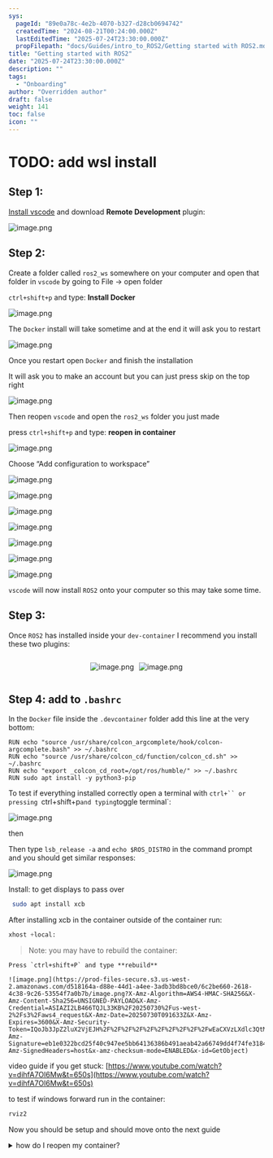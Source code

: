 ```yaml
---
sys:
  pageId: "89e0a78c-4e2b-4070-b327-d28cb0694742"
  createdTime: "2024-08-21T00:24:00.000Z"
  lastEditedTime: "2025-07-24T23:30:00.000Z"
  propFilepath: "docs/Guides/intro_to_ROS2/Getting started with ROS2.md"
title: "Getting started with ROS2"
date: "2025-07-24T23:30:00.000Z"
description: ""
tags:
  - "Onboarding"
author: "Overridden author"
draft: false
weight: 141
toc: false
icon: ""
---
```


# TODO: add wsl install

## Step 1:

[Install vscode](https://code.visualstudio.com/download) and download **Remote Development** plugin:

![image.png](https://prod-files-secure.s3.us-west-2.amazonaws.com/d518164a-d88e-44d1-a4ee-3adb3bd8bce0/efb52993-1881-4a40-b95e-6f020334f022/image.png?X-Amz-Algorithm=AWS4-HMAC-SHA256&X-Amz-Content-Sha256=UNSIGNED-PAYLOAD&X-Amz-Credential=ASIAZI2LB466XBUJJ7HZ%2F20250730%2Fus-west-2%2Fs3%2Faws4_request&X-Amz-Date=20250730T091628Z&X-Amz-Expires=3600&X-Amz-Security-Token=IQoJb3JpZ2luX2VjEJH%2F%2F%2F%2F%2F%2F%2F%2F%2F%2FwEaCXVzLXdlc3QtMiJHMEUCIE8sB79o2FipmDbAUVcK%2F7u7gWpyOb4juIpubvCktLD0AiEA8AISlIEA5xdYC3yX3GoilkXsclx1KaU7HvaSmwaf92gqiAQIuv%2F%2F%2F%2F%2F%2F%2F%2F%2F%2FARAAGgw2Mzc0MjMxODM4MDUiDP0MVYJVB3UccluFsCrcA004BtoUZKdhOgWfcKER0PcASs7FtWHRG0MGkJEbBeWuZzRaGxWj8eL93l3ykDL8fyB%2BOguOjxSaCiCiz17Fwbbym3HtCvmSU8W%2FqHst4yZHKgsy31s%2FOmbYMLclhTZ05vVH47UVSTwicKAo%2BsvZhIAlENifCCAOPqItXCSFYjDSc5dHHokPG7943Db8dVncSr2RIBGSWV4EcucTPixP0GprmWNKUPwPaaUAbGdFQ1%2F16QYZziMayMHavJ7TXhsLjmAMrqHE%2B%2FgwU%2Bowdx1ACP3cN0Bl5TNEZkqpR%2BIXexF%2Bo%2Bnjm4q1ZiFcwVAjFosZPzjOxWETvz1dg4E%2BSSGCPIf%2BrO%2BtX1djOcfJ48%2FWKbt61T%2BuCoKw%2B7LfvCIOQEMObJV4gOJEjoJe983lb3gm75YYfAB2PzekDGwd3h1nVaKxKX0rVWq6eNX%2FDmMnRissuO%2FSYwwy9k%2FEwDNfXdOzQxXFbnkPElVkI%2FdqFWsNopDZOUEMYdEK73hXIOAgwp%2F6SFN1UFYJvctefaT9JpPO0tmiOfboszLF72j%2Fra%2FvVtTLx415FEiGlUHim%2F2ifvVQF7Lr6aA0z23EUsIEjmg1tqxBtyxv0Fl3HCBgj3vtvH3DZMb%2Fb%2FXHDnJxPWaTMJrAp8QGOqUBW2ZeIFaVD%2BL6htkGd%2BV3X8Xe0j90KU2WkTkMCR3gOjN7Zem%2BLmpMPNNejCg8P%2BbSCU7FJ%2F5bQA9jMZOVRyoDlmPukIL4JesFX2cO%2F7zOB8cq3pcoNaK1Hxrz1C2z93qOYo0yJyp4j90Y5t%2B0iTiUnH4Zb3yAADGoGUWKr8BbkmWsTT0xg3XERg04QQgm4E%2FJ379Y5o4xJaU%2Fj2IuMU4gAl9w7QBE&X-Amz-Signature=bd07f686cffdf7121e472ec6fd95bdf5e96a886e7f999065debdcd9f5ddaf437&X-Amz-SignedHeaders=host&x-amz-checksum-mode=ENABLED&x-id=GetObject)

## Step 2:

Create a folder called `ros2_ws` somewhere on your computer and open that folder in `vscode` by going to File → open folder 

`ctrl+shift+p` and type: **Install Docker**

![image.png](https://prod-files-secure.s3.us-west-2.amazonaws.com/d518164a-d88e-44d1-a4ee-3adb3bd8bce0/2269dc0e-1cd5-47ff-bceb-c04ad9b2eab0/image.png?X-Amz-Algorithm=AWS4-HMAC-SHA256&X-Amz-Content-Sha256=UNSIGNED-PAYLOAD&X-Amz-Credential=ASIAZI2LB466XBUJJ7HZ%2F20250730%2Fus-west-2%2Fs3%2Faws4_request&X-Amz-Date=20250730T091628Z&X-Amz-Expires=3600&X-Amz-Security-Token=IQoJb3JpZ2luX2VjEJH%2F%2F%2F%2F%2F%2F%2F%2F%2F%2FwEaCXVzLXdlc3QtMiJHMEUCIE8sB79o2FipmDbAUVcK%2F7u7gWpyOb4juIpubvCktLD0AiEA8AISlIEA5xdYC3yX3GoilkXsclx1KaU7HvaSmwaf92gqiAQIuv%2F%2F%2F%2F%2F%2F%2F%2F%2F%2FARAAGgw2Mzc0MjMxODM4MDUiDP0MVYJVB3UccluFsCrcA004BtoUZKdhOgWfcKER0PcASs7FtWHRG0MGkJEbBeWuZzRaGxWj8eL93l3ykDL8fyB%2BOguOjxSaCiCiz17Fwbbym3HtCvmSU8W%2FqHst4yZHKgsy31s%2FOmbYMLclhTZ05vVH47UVSTwicKAo%2BsvZhIAlENifCCAOPqItXCSFYjDSc5dHHokPG7943Db8dVncSr2RIBGSWV4EcucTPixP0GprmWNKUPwPaaUAbGdFQ1%2F16QYZziMayMHavJ7TXhsLjmAMrqHE%2B%2FgwU%2Bowdx1ACP3cN0Bl5TNEZkqpR%2BIXexF%2Bo%2Bnjm4q1ZiFcwVAjFosZPzjOxWETvz1dg4E%2BSSGCPIf%2BrO%2BtX1djOcfJ48%2FWKbt61T%2BuCoKw%2B7LfvCIOQEMObJV4gOJEjoJe983lb3gm75YYfAB2PzekDGwd3h1nVaKxKX0rVWq6eNX%2FDmMnRissuO%2FSYwwy9k%2FEwDNfXdOzQxXFbnkPElVkI%2FdqFWsNopDZOUEMYdEK73hXIOAgwp%2F6SFN1UFYJvctefaT9JpPO0tmiOfboszLF72j%2Fra%2FvVtTLx415FEiGlUHim%2F2ifvVQF7Lr6aA0z23EUsIEjmg1tqxBtyxv0Fl3HCBgj3vtvH3DZMb%2Fb%2FXHDnJxPWaTMJrAp8QGOqUBW2ZeIFaVD%2BL6htkGd%2BV3X8Xe0j90KU2WkTkMCR3gOjN7Zem%2BLmpMPNNejCg8P%2BbSCU7FJ%2F5bQA9jMZOVRyoDlmPukIL4JesFX2cO%2F7zOB8cq3pcoNaK1Hxrz1C2z93qOYo0yJyp4j90Y5t%2B0iTiUnH4Zb3yAADGoGUWKr8BbkmWsTT0xg3XERg04QQgm4E%2FJ379Y5o4xJaU%2Fj2IuMU4gAl9w7QBE&X-Amz-Signature=082931e765a3be130d8e394241808e96c7ea3e2c4cbbc055524527d58b89fb01&X-Amz-SignedHeaders=host&x-amz-checksum-mode=ENABLED&x-id=GetObject)

The `Docker` install will take sometime and at the end it will ask you to restart

![image.png](https://prod-files-secure.s3.us-west-2.amazonaws.com/d518164a-d88e-44d1-a4ee-3adb3bd8bce0/ed233f78-be33-4b1f-b89c-9c346c0e961e/image.png?X-Amz-Algorithm=AWS4-HMAC-SHA256&X-Amz-Content-Sha256=UNSIGNED-PAYLOAD&X-Amz-Credential=ASIAZI2LB466XBUJJ7HZ%2F20250730%2Fus-west-2%2Fs3%2Faws4_request&X-Amz-Date=20250730T091628Z&X-Amz-Expires=3600&X-Amz-Security-Token=IQoJb3JpZ2luX2VjEJH%2F%2F%2F%2F%2F%2F%2F%2F%2F%2FwEaCXVzLXdlc3QtMiJHMEUCIE8sB79o2FipmDbAUVcK%2F7u7gWpyOb4juIpubvCktLD0AiEA8AISlIEA5xdYC3yX3GoilkXsclx1KaU7HvaSmwaf92gqiAQIuv%2F%2F%2F%2F%2F%2F%2F%2F%2F%2FARAAGgw2Mzc0MjMxODM4MDUiDP0MVYJVB3UccluFsCrcA004BtoUZKdhOgWfcKER0PcASs7FtWHRG0MGkJEbBeWuZzRaGxWj8eL93l3ykDL8fyB%2BOguOjxSaCiCiz17Fwbbym3HtCvmSU8W%2FqHst4yZHKgsy31s%2FOmbYMLclhTZ05vVH47UVSTwicKAo%2BsvZhIAlENifCCAOPqItXCSFYjDSc5dHHokPG7943Db8dVncSr2RIBGSWV4EcucTPixP0GprmWNKUPwPaaUAbGdFQ1%2F16QYZziMayMHavJ7TXhsLjmAMrqHE%2B%2FgwU%2Bowdx1ACP3cN0Bl5TNEZkqpR%2BIXexF%2Bo%2Bnjm4q1ZiFcwVAjFosZPzjOxWETvz1dg4E%2BSSGCPIf%2BrO%2BtX1djOcfJ48%2FWKbt61T%2BuCoKw%2B7LfvCIOQEMObJV4gOJEjoJe983lb3gm75YYfAB2PzekDGwd3h1nVaKxKX0rVWq6eNX%2FDmMnRissuO%2FSYwwy9k%2FEwDNfXdOzQxXFbnkPElVkI%2FdqFWsNopDZOUEMYdEK73hXIOAgwp%2F6SFN1UFYJvctefaT9JpPO0tmiOfboszLF72j%2Fra%2FvVtTLx415FEiGlUHim%2F2ifvVQF7Lr6aA0z23EUsIEjmg1tqxBtyxv0Fl3HCBgj3vtvH3DZMb%2Fb%2FXHDnJxPWaTMJrAp8QGOqUBW2ZeIFaVD%2BL6htkGd%2BV3X8Xe0j90KU2WkTkMCR3gOjN7Zem%2BLmpMPNNejCg8P%2BbSCU7FJ%2F5bQA9jMZOVRyoDlmPukIL4JesFX2cO%2F7zOB8cq3pcoNaK1Hxrz1C2z93qOYo0yJyp4j90Y5t%2B0iTiUnH4Zb3yAADGoGUWKr8BbkmWsTT0xg3XERg04QQgm4E%2FJ379Y5o4xJaU%2Fj2IuMU4gAl9w7QBE&X-Amz-Signature=9aef5abb07cd48ebb416425b99a70c29b4bdf20b16115f1087dbcc01e2fe753c&X-Amz-SignedHeaders=host&x-amz-checksum-mode=ENABLED&x-id=GetObject)

Once you restart open `Docker` and finish the installation

It will ask you to make an account but you can just press skip on the top right

![image.png](https://prod-files-secure.s3.us-west-2.amazonaws.com/d518164a-d88e-44d1-a4ee-3adb3bd8bce0/21010ad9-1659-4fd9-9f59-9932a09b2a3d/image.png?X-Amz-Algorithm=AWS4-HMAC-SHA256&X-Amz-Content-Sha256=UNSIGNED-PAYLOAD&X-Amz-Credential=ASIAZI2LB466XBUJJ7HZ%2F20250730%2Fus-west-2%2Fs3%2Faws4_request&X-Amz-Date=20250730T091628Z&X-Amz-Expires=3600&X-Amz-Security-Token=IQoJb3JpZ2luX2VjEJH%2F%2F%2F%2F%2F%2F%2F%2F%2F%2FwEaCXVzLXdlc3QtMiJHMEUCIE8sB79o2FipmDbAUVcK%2F7u7gWpyOb4juIpubvCktLD0AiEA8AISlIEA5xdYC3yX3GoilkXsclx1KaU7HvaSmwaf92gqiAQIuv%2F%2F%2F%2F%2F%2F%2F%2F%2F%2FARAAGgw2Mzc0MjMxODM4MDUiDP0MVYJVB3UccluFsCrcA004BtoUZKdhOgWfcKER0PcASs7FtWHRG0MGkJEbBeWuZzRaGxWj8eL93l3ykDL8fyB%2BOguOjxSaCiCiz17Fwbbym3HtCvmSU8W%2FqHst4yZHKgsy31s%2FOmbYMLclhTZ05vVH47UVSTwicKAo%2BsvZhIAlENifCCAOPqItXCSFYjDSc5dHHokPG7943Db8dVncSr2RIBGSWV4EcucTPixP0GprmWNKUPwPaaUAbGdFQ1%2F16QYZziMayMHavJ7TXhsLjmAMrqHE%2B%2FgwU%2Bowdx1ACP3cN0Bl5TNEZkqpR%2BIXexF%2Bo%2Bnjm4q1ZiFcwVAjFosZPzjOxWETvz1dg4E%2BSSGCPIf%2BrO%2BtX1djOcfJ48%2FWKbt61T%2BuCoKw%2B7LfvCIOQEMObJV4gOJEjoJe983lb3gm75YYfAB2PzekDGwd3h1nVaKxKX0rVWq6eNX%2FDmMnRissuO%2FSYwwy9k%2FEwDNfXdOzQxXFbnkPElVkI%2FdqFWsNopDZOUEMYdEK73hXIOAgwp%2F6SFN1UFYJvctefaT9JpPO0tmiOfboszLF72j%2Fra%2FvVtTLx415FEiGlUHim%2F2ifvVQF7Lr6aA0z23EUsIEjmg1tqxBtyxv0Fl3HCBgj3vtvH3DZMb%2Fb%2FXHDnJxPWaTMJrAp8QGOqUBW2ZeIFaVD%2BL6htkGd%2BV3X8Xe0j90KU2WkTkMCR3gOjN7Zem%2BLmpMPNNejCg8P%2BbSCU7FJ%2F5bQA9jMZOVRyoDlmPukIL4JesFX2cO%2F7zOB8cq3pcoNaK1Hxrz1C2z93qOYo0yJyp4j90Y5t%2B0iTiUnH4Zb3yAADGoGUWKr8BbkmWsTT0xg3XERg04QQgm4E%2FJ379Y5o4xJaU%2Fj2IuMU4gAl9w7QBE&X-Amz-Signature=a829f80d182ecf9e4d6a5ad2730d47f83b48d074d059f01f3c259b33226a6e25&X-Amz-SignedHeaders=host&x-amz-checksum-mode=ENABLED&x-id=GetObject)

Then reopen `vscode` and open the `ros2_ws` folder you just made

press `ctrl+shift+p` and type: **reopen in container**

![image.png](https://prod-files-secure.s3.us-west-2.amazonaws.com/d518164a-d88e-44d1-a4ee-3adb3bd8bce0/4e93b8c2-41ad-488c-8095-c74205196118/image.png?X-Amz-Algorithm=AWS4-HMAC-SHA256&X-Amz-Content-Sha256=UNSIGNED-PAYLOAD&X-Amz-Credential=ASIAZI2LB466XBUJJ7HZ%2F20250730%2Fus-west-2%2Fs3%2Faws4_request&X-Amz-Date=20250730T091628Z&X-Amz-Expires=3600&X-Amz-Security-Token=IQoJb3JpZ2luX2VjEJH%2F%2F%2F%2F%2F%2F%2F%2F%2F%2FwEaCXVzLXdlc3QtMiJHMEUCIE8sB79o2FipmDbAUVcK%2F7u7gWpyOb4juIpubvCktLD0AiEA8AISlIEA5xdYC3yX3GoilkXsclx1KaU7HvaSmwaf92gqiAQIuv%2F%2F%2F%2F%2F%2F%2F%2F%2F%2FARAAGgw2Mzc0MjMxODM4MDUiDP0MVYJVB3UccluFsCrcA004BtoUZKdhOgWfcKER0PcASs7FtWHRG0MGkJEbBeWuZzRaGxWj8eL93l3ykDL8fyB%2BOguOjxSaCiCiz17Fwbbym3HtCvmSU8W%2FqHst4yZHKgsy31s%2FOmbYMLclhTZ05vVH47UVSTwicKAo%2BsvZhIAlENifCCAOPqItXCSFYjDSc5dHHokPG7943Db8dVncSr2RIBGSWV4EcucTPixP0GprmWNKUPwPaaUAbGdFQ1%2F16QYZziMayMHavJ7TXhsLjmAMrqHE%2B%2FgwU%2Bowdx1ACP3cN0Bl5TNEZkqpR%2BIXexF%2Bo%2Bnjm4q1ZiFcwVAjFosZPzjOxWETvz1dg4E%2BSSGCPIf%2BrO%2BtX1djOcfJ48%2FWKbt61T%2BuCoKw%2B7LfvCIOQEMObJV4gOJEjoJe983lb3gm75YYfAB2PzekDGwd3h1nVaKxKX0rVWq6eNX%2FDmMnRissuO%2FSYwwy9k%2FEwDNfXdOzQxXFbnkPElVkI%2FdqFWsNopDZOUEMYdEK73hXIOAgwp%2F6SFN1UFYJvctefaT9JpPO0tmiOfboszLF72j%2Fra%2FvVtTLx415FEiGlUHim%2F2ifvVQF7Lr6aA0z23EUsIEjmg1tqxBtyxv0Fl3HCBgj3vtvH3DZMb%2Fb%2FXHDnJxPWaTMJrAp8QGOqUBW2ZeIFaVD%2BL6htkGd%2BV3X8Xe0j90KU2WkTkMCR3gOjN7Zem%2BLmpMPNNejCg8P%2BbSCU7FJ%2F5bQA9jMZOVRyoDlmPukIL4JesFX2cO%2F7zOB8cq3pcoNaK1Hxrz1C2z93qOYo0yJyp4j90Y5t%2B0iTiUnH4Zb3yAADGoGUWKr8BbkmWsTT0xg3XERg04QQgm4E%2FJ379Y5o4xJaU%2Fj2IuMU4gAl9w7QBE&X-Amz-Signature=4854b8e26d0c5f283e98a216cfba81c5d0939e5005ea98c9d3d8f79e241adb1f&X-Amz-SignedHeaders=host&x-amz-checksum-mode=ENABLED&x-id=GetObject)

Choose “Add configuration to workspace”

![image.png](https://prod-files-secure.s3.us-west-2.amazonaws.com/d518164a-d88e-44d1-a4ee-3adb3bd8bce0/9560b282-5060-4989-ba37-97e7b2c22476/image.png?X-Amz-Algorithm=AWS4-HMAC-SHA256&X-Amz-Content-Sha256=UNSIGNED-PAYLOAD&X-Amz-Credential=ASIAZI2LB466XBUJJ7HZ%2F20250730%2Fus-west-2%2Fs3%2Faws4_request&X-Amz-Date=20250730T091628Z&X-Amz-Expires=3600&X-Amz-Security-Token=IQoJb3JpZ2luX2VjEJH%2F%2F%2F%2F%2F%2F%2F%2F%2F%2FwEaCXVzLXdlc3QtMiJHMEUCIE8sB79o2FipmDbAUVcK%2F7u7gWpyOb4juIpubvCktLD0AiEA8AISlIEA5xdYC3yX3GoilkXsclx1KaU7HvaSmwaf92gqiAQIuv%2F%2F%2F%2F%2F%2F%2F%2F%2F%2FARAAGgw2Mzc0MjMxODM4MDUiDP0MVYJVB3UccluFsCrcA004BtoUZKdhOgWfcKER0PcASs7FtWHRG0MGkJEbBeWuZzRaGxWj8eL93l3ykDL8fyB%2BOguOjxSaCiCiz17Fwbbym3HtCvmSU8W%2FqHst4yZHKgsy31s%2FOmbYMLclhTZ05vVH47UVSTwicKAo%2BsvZhIAlENifCCAOPqItXCSFYjDSc5dHHokPG7943Db8dVncSr2RIBGSWV4EcucTPixP0GprmWNKUPwPaaUAbGdFQ1%2F16QYZziMayMHavJ7TXhsLjmAMrqHE%2B%2FgwU%2Bowdx1ACP3cN0Bl5TNEZkqpR%2BIXexF%2Bo%2Bnjm4q1ZiFcwVAjFosZPzjOxWETvz1dg4E%2BSSGCPIf%2BrO%2BtX1djOcfJ48%2FWKbt61T%2BuCoKw%2B7LfvCIOQEMObJV4gOJEjoJe983lb3gm75YYfAB2PzekDGwd3h1nVaKxKX0rVWq6eNX%2FDmMnRissuO%2FSYwwy9k%2FEwDNfXdOzQxXFbnkPElVkI%2FdqFWsNopDZOUEMYdEK73hXIOAgwp%2F6SFN1UFYJvctefaT9JpPO0tmiOfboszLF72j%2Fra%2FvVtTLx415FEiGlUHim%2F2ifvVQF7Lr6aA0z23EUsIEjmg1tqxBtyxv0Fl3HCBgj3vtvH3DZMb%2Fb%2FXHDnJxPWaTMJrAp8QGOqUBW2ZeIFaVD%2BL6htkGd%2BV3X8Xe0j90KU2WkTkMCR3gOjN7Zem%2BLmpMPNNejCg8P%2BbSCU7FJ%2F5bQA9jMZOVRyoDlmPukIL4JesFX2cO%2F7zOB8cq3pcoNaK1Hxrz1C2z93qOYo0yJyp4j90Y5t%2B0iTiUnH4Zb3yAADGoGUWKr8BbkmWsTT0xg3XERg04QQgm4E%2FJ379Y5o4xJaU%2Fj2IuMU4gAl9w7QBE&X-Amz-Signature=3bd71d057ad123f57e8357d31d9c37bdc50f042daf4f1091435ffa5b633026f8&X-Amz-SignedHeaders=host&x-amz-checksum-mode=ENABLED&x-id=GetObject)

![image.png](https://prod-files-secure.s3.us-west-2.amazonaws.com/d518164a-d88e-44d1-a4ee-3adb3bd8bce0/2ee63f81-886b-48e8-a553-dc6e5eac99e4/image.png?X-Amz-Algorithm=AWS4-HMAC-SHA256&X-Amz-Content-Sha256=UNSIGNED-PAYLOAD&X-Amz-Credential=ASIAZI2LB466XBUJJ7HZ%2F20250730%2Fus-west-2%2Fs3%2Faws4_request&X-Amz-Date=20250730T091628Z&X-Amz-Expires=3600&X-Amz-Security-Token=IQoJb3JpZ2luX2VjEJH%2F%2F%2F%2F%2F%2F%2F%2F%2F%2FwEaCXVzLXdlc3QtMiJHMEUCIE8sB79o2FipmDbAUVcK%2F7u7gWpyOb4juIpubvCktLD0AiEA8AISlIEA5xdYC3yX3GoilkXsclx1KaU7HvaSmwaf92gqiAQIuv%2F%2F%2F%2F%2F%2F%2F%2F%2F%2FARAAGgw2Mzc0MjMxODM4MDUiDP0MVYJVB3UccluFsCrcA004BtoUZKdhOgWfcKER0PcASs7FtWHRG0MGkJEbBeWuZzRaGxWj8eL93l3ykDL8fyB%2BOguOjxSaCiCiz17Fwbbym3HtCvmSU8W%2FqHst4yZHKgsy31s%2FOmbYMLclhTZ05vVH47UVSTwicKAo%2BsvZhIAlENifCCAOPqItXCSFYjDSc5dHHokPG7943Db8dVncSr2RIBGSWV4EcucTPixP0GprmWNKUPwPaaUAbGdFQ1%2F16QYZziMayMHavJ7TXhsLjmAMrqHE%2B%2FgwU%2Bowdx1ACP3cN0Bl5TNEZkqpR%2BIXexF%2Bo%2Bnjm4q1ZiFcwVAjFosZPzjOxWETvz1dg4E%2BSSGCPIf%2BrO%2BtX1djOcfJ48%2FWKbt61T%2BuCoKw%2B7LfvCIOQEMObJV4gOJEjoJe983lb3gm75YYfAB2PzekDGwd3h1nVaKxKX0rVWq6eNX%2FDmMnRissuO%2FSYwwy9k%2FEwDNfXdOzQxXFbnkPElVkI%2FdqFWsNopDZOUEMYdEK73hXIOAgwp%2F6SFN1UFYJvctefaT9JpPO0tmiOfboszLF72j%2Fra%2FvVtTLx415FEiGlUHim%2F2ifvVQF7Lr6aA0z23EUsIEjmg1tqxBtyxv0Fl3HCBgj3vtvH3DZMb%2Fb%2FXHDnJxPWaTMJrAp8QGOqUBW2ZeIFaVD%2BL6htkGd%2BV3X8Xe0j90KU2WkTkMCR3gOjN7Zem%2BLmpMPNNejCg8P%2BbSCU7FJ%2F5bQA9jMZOVRyoDlmPukIL4JesFX2cO%2F7zOB8cq3pcoNaK1Hxrz1C2z93qOYo0yJyp4j90Y5t%2B0iTiUnH4Zb3yAADGoGUWKr8BbkmWsTT0xg3XERg04QQgm4E%2FJ379Y5o4xJaU%2Fj2IuMU4gAl9w7QBE&X-Amz-Signature=2b662666d7f8f425fdbaa170067cef8c7b9f8a2ac9edf5c55a56dc5ffa270e9c&X-Amz-SignedHeaders=host&x-amz-checksum-mode=ENABLED&x-id=GetObject)

![image.png](https://prod-files-secure.s3.us-west-2.amazonaws.com/d518164a-d88e-44d1-a4ee-3adb3bd8bce0/e0fd626c-c8b6-4b2c-95d1-fa4c26514504/image.png?X-Amz-Algorithm=AWS4-HMAC-SHA256&X-Amz-Content-Sha256=UNSIGNED-PAYLOAD&X-Amz-Credential=ASIAZI2LB466XBUJJ7HZ%2F20250730%2Fus-west-2%2Fs3%2Faws4_request&X-Amz-Date=20250730T091628Z&X-Amz-Expires=3600&X-Amz-Security-Token=IQoJb3JpZ2luX2VjEJH%2F%2F%2F%2F%2F%2F%2F%2F%2F%2FwEaCXVzLXdlc3QtMiJHMEUCIE8sB79o2FipmDbAUVcK%2F7u7gWpyOb4juIpubvCktLD0AiEA8AISlIEA5xdYC3yX3GoilkXsclx1KaU7HvaSmwaf92gqiAQIuv%2F%2F%2F%2F%2F%2F%2F%2F%2F%2FARAAGgw2Mzc0MjMxODM4MDUiDP0MVYJVB3UccluFsCrcA004BtoUZKdhOgWfcKER0PcASs7FtWHRG0MGkJEbBeWuZzRaGxWj8eL93l3ykDL8fyB%2BOguOjxSaCiCiz17Fwbbym3HtCvmSU8W%2FqHst4yZHKgsy31s%2FOmbYMLclhTZ05vVH47UVSTwicKAo%2BsvZhIAlENifCCAOPqItXCSFYjDSc5dHHokPG7943Db8dVncSr2RIBGSWV4EcucTPixP0GprmWNKUPwPaaUAbGdFQ1%2F16QYZziMayMHavJ7TXhsLjmAMrqHE%2B%2FgwU%2Bowdx1ACP3cN0Bl5TNEZkqpR%2BIXexF%2Bo%2Bnjm4q1ZiFcwVAjFosZPzjOxWETvz1dg4E%2BSSGCPIf%2BrO%2BtX1djOcfJ48%2FWKbt61T%2BuCoKw%2B7LfvCIOQEMObJV4gOJEjoJe983lb3gm75YYfAB2PzekDGwd3h1nVaKxKX0rVWq6eNX%2FDmMnRissuO%2FSYwwy9k%2FEwDNfXdOzQxXFbnkPElVkI%2FdqFWsNopDZOUEMYdEK73hXIOAgwp%2F6SFN1UFYJvctefaT9JpPO0tmiOfboszLF72j%2Fra%2FvVtTLx415FEiGlUHim%2F2ifvVQF7Lr6aA0z23EUsIEjmg1tqxBtyxv0Fl3HCBgj3vtvH3DZMb%2Fb%2FXHDnJxPWaTMJrAp8QGOqUBW2ZeIFaVD%2BL6htkGd%2BV3X8Xe0j90KU2WkTkMCR3gOjN7Zem%2BLmpMPNNejCg8P%2BbSCU7FJ%2F5bQA9jMZOVRyoDlmPukIL4JesFX2cO%2F7zOB8cq3pcoNaK1Hxrz1C2z93qOYo0yJyp4j90Y5t%2B0iTiUnH4Zb3yAADGoGUWKr8BbkmWsTT0xg3XERg04QQgm4E%2FJ379Y5o4xJaU%2Fj2IuMU4gAl9w7QBE&X-Amz-Signature=f8c4d9385a27e6b46a91e265a4f26129a85f676a805244ab6187ffd545e12f06&X-Amz-SignedHeaders=host&x-amz-checksum-mode=ENABLED&x-id=GetObject)

![image.png](https://prod-files-secure.s3.us-west-2.amazonaws.com/d518164a-d88e-44d1-a4ee-3adb3bd8bce0/a2e13f50-d2ab-4719-a4c2-7ced634bfc9d/image.png?X-Amz-Algorithm=AWS4-HMAC-SHA256&X-Amz-Content-Sha256=UNSIGNED-PAYLOAD&X-Amz-Credential=ASIAZI2LB466XBUJJ7HZ%2F20250730%2Fus-west-2%2Fs3%2Faws4_request&X-Amz-Date=20250730T091628Z&X-Amz-Expires=3600&X-Amz-Security-Token=IQoJb3JpZ2luX2VjEJH%2F%2F%2F%2F%2F%2F%2F%2F%2F%2FwEaCXVzLXdlc3QtMiJHMEUCIE8sB79o2FipmDbAUVcK%2F7u7gWpyOb4juIpubvCktLD0AiEA8AISlIEA5xdYC3yX3GoilkXsclx1KaU7HvaSmwaf92gqiAQIuv%2F%2F%2F%2F%2F%2F%2F%2F%2F%2FARAAGgw2Mzc0MjMxODM4MDUiDP0MVYJVB3UccluFsCrcA004BtoUZKdhOgWfcKER0PcASs7FtWHRG0MGkJEbBeWuZzRaGxWj8eL93l3ykDL8fyB%2BOguOjxSaCiCiz17Fwbbym3HtCvmSU8W%2FqHst4yZHKgsy31s%2FOmbYMLclhTZ05vVH47UVSTwicKAo%2BsvZhIAlENifCCAOPqItXCSFYjDSc5dHHokPG7943Db8dVncSr2RIBGSWV4EcucTPixP0GprmWNKUPwPaaUAbGdFQ1%2F16QYZziMayMHavJ7TXhsLjmAMrqHE%2B%2FgwU%2Bowdx1ACP3cN0Bl5TNEZkqpR%2BIXexF%2Bo%2Bnjm4q1ZiFcwVAjFosZPzjOxWETvz1dg4E%2BSSGCPIf%2BrO%2BtX1djOcfJ48%2FWKbt61T%2BuCoKw%2B7LfvCIOQEMObJV4gOJEjoJe983lb3gm75YYfAB2PzekDGwd3h1nVaKxKX0rVWq6eNX%2FDmMnRissuO%2FSYwwy9k%2FEwDNfXdOzQxXFbnkPElVkI%2FdqFWsNopDZOUEMYdEK73hXIOAgwp%2F6SFN1UFYJvctefaT9JpPO0tmiOfboszLF72j%2Fra%2FvVtTLx415FEiGlUHim%2F2ifvVQF7Lr6aA0z23EUsIEjmg1tqxBtyxv0Fl3HCBgj3vtvH3DZMb%2Fb%2FXHDnJxPWaTMJrAp8QGOqUBW2ZeIFaVD%2BL6htkGd%2BV3X8Xe0j90KU2WkTkMCR3gOjN7Zem%2BLmpMPNNejCg8P%2BbSCU7FJ%2F5bQA9jMZOVRyoDlmPukIL4JesFX2cO%2F7zOB8cq3pcoNaK1Hxrz1C2z93qOYo0yJyp4j90Y5t%2B0iTiUnH4Zb3yAADGoGUWKr8BbkmWsTT0xg3XERg04QQgm4E%2FJ379Y5o4xJaU%2Fj2IuMU4gAl9w7QBE&X-Amz-Signature=3ece08d9bbd64767c3f003f3ea030c270829bdc3951b548c4cedc07c5d1f6266&X-Amz-SignedHeaders=host&x-amz-checksum-mode=ENABLED&x-id=GetObject)

![image.png](https://prod-files-secure.s3.us-west-2.amazonaws.com/d518164a-d88e-44d1-a4ee-3adb3bd8bce0/6cc478ad-aaba-4bf7-9fcc-403277ab896c/image.png?X-Amz-Algorithm=AWS4-HMAC-SHA256&X-Amz-Content-Sha256=UNSIGNED-PAYLOAD&X-Amz-Credential=ASIAZI2LB466XBUJJ7HZ%2F20250730%2Fus-west-2%2Fs3%2Faws4_request&X-Amz-Date=20250730T091628Z&X-Amz-Expires=3600&X-Amz-Security-Token=IQoJb3JpZ2luX2VjEJH%2F%2F%2F%2F%2F%2F%2F%2F%2F%2FwEaCXVzLXdlc3QtMiJHMEUCIE8sB79o2FipmDbAUVcK%2F7u7gWpyOb4juIpubvCktLD0AiEA8AISlIEA5xdYC3yX3GoilkXsclx1KaU7HvaSmwaf92gqiAQIuv%2F%2F%2F%2F%2F%2F%2F%2F%2F%2FARAAGgw2Mzc0MjMxODM4MDUiDP0MVYJVB3UccluFsCrcA004BtoUZKdhOgWfcKER0PcASs7FtWHRG0MGkJEbBeWuZzRaGxWj8eL93l3ykDL8fyB%2BOguOjxSaCiCiz17Fwbbym3HtCvmSU8W%2FqHst4yZHKgsy31s%2FOmbYMLclhTZ05vVH47UVSTwicKAo%2BsvZhIAlENifCCAOPqItXCSFYjDSc5dHHokPG7943Db8dVncSr2RIBGSWV4EcucTPixP0GprmWNKUPwPaaUAbGdFQ1%2F16QYZziMayMHavJ7TXhsLjmAMrqHE%2B%2FgwU%2Bowdx1ACP3cN0Bl5TNEZkqpR%2BIXexF%2Bo%2Bnjm4q1ZiFcwVAjFosZPzjOxWETvz1dg4E%2BSSGCPIf%2BrO%2BtX1djOcfJ48%2FWKbt61T%2BuCoKw%2B7LfvCIOQEMObJV4gOJEjoJe983lb3gm75YYfAB2PzekDGwd3h1nVaKxKX0rVWq6eNX%2FDmMnRissuO%2FSYwwy9k%2FEwDNfXdOzQxXFbnkPElVkI%2FdqFWsNopDZOUEMYdEK73hXIOAgwp%2F6SFN1UFYJvctefaT9JpPO0tmiOfboszLF72j%2Fra%2FvVtTLx415FEiGlUHim%2F2ifvVQF7Lr6aA0z23EUsIEjmg1tqxBtyxv0Fl3HCBgj3vtvH3DZMb%2Fb%2FXHDnJxPWaTMJrAp8QGOqUBW2ZeIFaVD%2BL6htkGd%2BV3X8Xe0j90KU2WkTkMCR3gOjN7Zem%2BLmpMPNNejCg8P%2BbSCU7FJ%2F5bQA9jMZOVRyoDlmPukIL4JesFX2cO%2F7zOB8cq3pcoNaK1Hxrz1C2z93qOYo0yJyp4j90Y5t%2B0iTiUnH4Zb3yAADGoGUWKr8BbkmWsTT0xg3XERg04QQgm4E%2FJ379Y5o4xJaU%2Fj2IuMU4gAl9w7QBE&X-Amz-Signature=9a02a5ae52b7381464f01e18cccef029e2ddd78331f50efeff6f7b9ba5edef90&X-Amz-SignedHeaders=host&x-amz-checksum-mode=ENABLED&x-id=GetObject)

![image.png](https://prod-files-secure.s3.us-west-2.amazonaws.com/d518164a-d88e-44d1-a4ee-3adb3bd8bce0/53255b28-f75e-430f-b9e3-c0ac8577e42b/image.png?X-Amz-Algorithm=AWS4-HMAC-SHA256&X-Amz-Content-Sha256=UNSIGNED-PAYLOAD&X-Amz-Credential=ASIAZI2LB466XBUJJ7HZ%2F20250730%2Fus-west-2%2Fs3%2Faws4_request&X-Amz-Date=20250730T091628Z&X-Amz-Expires=3600&X-Amz-Security-Token=IQoJb3JpZ2luX2VjEJH%2F%2F%2F%2F%2F%2F%2F%2F%2F%2FwEaCXVzLXdlc3QtMiJHMEUCIE8sB79o2FipmDbAUVcK%2F7u7gWpyOb4juIpubvCktLD0AiEA8AISlIEA5xdYC3yX3GoilkXsclx1KaU7HvaSmwaf92gqiAQIuv%2F%2F%2F%2F%2F%2F%2F%2F%2F%2FARAAGgw2Mzc0MjMxODM4MDUiDP0MVYJVB3UccluFsCrcA004BtoUZKdhOgWfcKER0PcASs7FtWHRG0MGkJEbBeWuZzRaGxWj8eL93l3ykDL8fyB%2BOguOjxSaCiCiz17Fwbbym3HtCvmSU8W%2FqHst4yZHKgsy31s%2FOmbYMLclhTZ05vVH47UVSTwicKAo%2BsvZhIAlENifCCAOPqItXCSFYjDSc5dHHokPG7943Db8dVncSr2RIBGSWV4EcucTPixP0GprmWNKUPwPaaUAbGdFQ1%2F16QYZziMayMHavJ7TXhsLjmAMrqHE%2B%2FgwU%2Bowdx1ACP3cN0Bl5TNEZkqpR%2BIXexF%2Bo%2Bnjm4q1ZiFcwVAjFosZPzjOxWETvz1dg4E%2BSSGCPIf%2BrO%2BtX1djOcfJ48%2FWKbt61T%2BuCoKw%2B7LfvCIOQEMObJV4gOJEjoJe983lb3gm75YYfAB2PzekDGwd3h1nVaKxKX0rVWq6eNX%2FDmMnRissuO%2FSYwwy9k%2FEwDNfXdOzQxXFbnkPElVkI%2FdqFWsNopDZOUEMYdEK73hXIOAgwp%2F6SFN1UFYJvctefaT9JpPO0tmiOfboszLF72j%2Fra%2FvVtTLx415FEiGlUHim%2F2ifvVQF7Lr6aA0z23EUsIEjmg1tqxBtyxv0Fl3HCBgj3vtvH3DZMb%2Fb%2FXHDnJxPWaTMJrAp8QGOqUBW2ZeIFaVD%2BL6htkGd%2BV3X8Xe0j90KU2WkTkMCR3gOjN7Zem%2BLmpMPNNejCg8P%2BbSCU7FJ%2F5bQA9jMZOVRyoDlmPukIL4JesFX2cO%2F7zOB8cq3pcoNaK1Hxrz1C2z93qOYo0yJyp4j90Y5t%2B0iTiUnH4Zb3yAADGoGUWKr8BbkmWsTT0xg3XERg04QQgm4E%2FJ379Y5o4xJaU%2Fj2IuMU4gAl9w7QBE&X-Amz-Signature=26eeee5f501bda831ca24a80796bc35f194d62c28e0d2b74ecc66f44a37bb441&X-Amz-SignedHeaders=host&x-amz-checksum-mode=ENABLED&x-id=GetObject)

![image.png](https://prod-files-secure.s3.us-west-2.amazonaws.com/d518164a-d88e-44d1-a4ee-3adb3bd8bce0/7c562767-5af9-4ffb-97d1-327bcdf4ee00/image.png?X-Amz-Algorithm=AWS4-HMAC-SHA256&X-Amz-Content-Sha256=UNSIGNED-PAYLOAD&X-Amz-Credential=ASIAZI2LB466XBUJJ7HZ%2F20250730%2Fus-west-2%2Fs3%2Faws4_request&X-Amz-Date=20250730T091628Z&X-Amz-Expires=3600&X-Amz-Security-Token=IQoJb3JpZ2luX2VjEJH%2F%2F%2F%2F%2F%2F%2F%2F%2F%2FwEaCXVzLXdlc3QtMiJHMEUCIE8sB79o2FipmDbAUVcK%2F7u7gWpyOb4juIpubvCktLD0AiEA8AISlIEA5xdYC3yX3GoilkXsclx1KaU7HvaSmwaf92gqiAQIuv%2F%2F%2F%2F%2F%2F%2F%2F%2F%2FARAAGgw2Mzc0MjMxODM4MDUiDP0MVYJVB3UccluFsCrcA004BtoUZKdhOgWfcKER0PcASs7FtWHRG0MGkJEbBeWuZzRaGxWj8eL93l3ykDL8fyB%2BOguOjxSaCiCiz17Fwbbym3HtCvmSU8W%2FqHst4yZHKgsy31s%2FOmbYMLclhTZ05vVH47UVSTwicKAo%2BsvZhIAlENifCCAOPqItXCSFYjDSc5dHHokPG7943Db8dVncSr2RIBGSWV4EcucTPixP0GprmWNKUPwPaaUAbGdFQ1%2F16QYZziMayMHavJ7TXhsLjmAMrqHE%2B%2FgwU%2Bowdx1ACP3cN0Bl5TNEZkqpR%2BIXexF%2Bo%2Bnjm4q1ZiFcwVAjFosZPzjOxWETvz1dg4E%2BSSGCPIf%2BrO%2BtX1djOcfJ48%2FWKbt61T%2BuCoKw%2B7LfvCIOQEMObJV4gOJEjoJe983lb3gm75YYfAB2PzekDGwd3h1nVaKxKX0rVWq6eNX%2FDmMnRissuO%2FSYwwy9k%2FEwDNfXdOzQxXFbnkPElVkI%2FdqFWsNopDZOUEMYdEK73hXIOAgwp%2F6SFN1UFYJvctefaT9JpPO0tmiOfboszLF72j%2Fra%2FvVtTLx415FEiGlUHim%2F2ifvVQF7Lr6aA0z23EUsIEjmg1tqxBtyxv0Fl3HCBgj3vtvH3DZMb%2Fb%2FXHDnJxPWaTMJrAp8QGOqUBW2ZeIFaVD%2BL6htkGd%2BV3X8Xe0j90KU2WkTkMCR3gOjN7Zem%2BLmpMPNNejCg8P%2BbSCU7FJ%2F5bQA9jMZOVRyoDlmPukIL4JesFX2cO%2F7zOB8cq3pcoNaK1Hxrz1C2z93qOYo0yJyp4j90Y5t%2B0iTiUnH4Zb3yAADGoGUWKr8BbkmWsTT0xg3XERg04QQgm4E%2FJ379Y5o4xJaU%2Fj2IuMU4gAl9w7QBE&X-Amz-Signature=e78bcc27af2b2a5294fbb7535f9b2aa6efcd8e8c73641ec91e1d8826465d4ad8&X-Amz-SignedHeaders=host&x-amz-checksum-mode=ENABLED&x-id=GetObject)

`vscode` will now install `ROS2` onto your computer so this may take some time.

## Step 3:

Once `ROS2` has installed inside your `dev-container` I recommend you install these two plugins:

<div style="display: flex;flex-direction: row; column-gap:10px; max-width: 630px;justify-content: center;">
<div>

![image.png](https://prod-files-secure.s3.us-west-2.amazonaws.com/d518164a-d88e-44d1-a4ee-3adb3bd8bce0/3fc3d550-5a54-4ba1-ba6b-faa01cdb7369/image.png?X-Amz-Algorithm=AWS4-HMAC-SHA256&X-Amz-Content-Sha256=UNSIGNED-PAYLOAD&X-Amz-Credential=ASIAZI2LB4664KKWATAK%2F20250730%2Fus-west-2%2Fs3%2Faws4_request&X-Amz-Date=20250730T091632Z&X-Amz-Expires=3600&X-Amz-Security-Token=IQoJb3JpZ2luX2VjEJH%2F%2F%2F%2F%2F%2F%2F%2F%2F%2FwEaCXVzLXdlc3QtMiJHMEUCIHkBEotMsRBZ4fkJtYi6WPr1EJMdoc5IKwgeLjfkN4%2BwAiEA9ktV%2F%2Fl7cPd9GjwpOI2IdmpvFQIpYjJEKbxRVKwSRfEqiAQIuv%2F%2F%2F%2F%2F%2F%2F%2F%2F%2FARAAGgw2Mzc0MjMxODM4MDUiDF1lX4yeaImZLuDLcyrcA%2Fz60yUJMF90c70oeKn4XHOp9%2FrFnOlA0jxt3XiSiSi0DJUTBIgBID7XjFTamtBGUK87dJwKzeKHNCfXOB9NEw0Z%2FpYALM3krXPcgUwZWwEUHE9ERbc%2BPpUF7dKTFPgxMbc0rHdfNt%2FN4bqm4k3egJFN1jS2hYmnCCjPH6cvb2Esus6VSPkNRercrdpaKQi%2F5g8c4ATc6fiARxzDEI4XiLsrZnD2sBOo6sq8RNal6AdXMG8r5rWDVM3UET0jKj5O7B4o0kfN3NBzjAXCw9bVP9529ACmMyDyUilKkNvkXa7zeaWJlS8vln3wzM4OJaIT1A9POnfUEtYI2WnWDpHHZ3cOzCSKMUVOqyx2r7K%2FYr7WAcAC102JTgqlhJ9xwFjOmI3%2FL8e8k8kcLsaDMg%2B7LwNhJAMNoMiv7EqBaDoaL6tcYYoVtzY0gIM1xwYRxqrzgzEkwBwqVouphp16YBLU8VQD2dOOVT22AWhsjNPEYHeJSXh6eM%2BP0Ns0hBlCUQMDxAFPY41x7poImlbRhFNMPhJ5uIRMgJiqkZaoItLPOdiDeqKb955f0omEZaZDu7x9ILBnOvg9U1NFd788CQiDgbtje%2FulFsqGFo4RBy1PFln5FHEEe9%2BTIdUUlfcSMOHBp8QGOqUBRxXU5erMSmzcsJDf3aKjiSuH7wYFF%2FgIgyf2L1O2GoNKJHNej3S%2BFIq1gTCb4BaptIsXChZSPBH%2B28BiNqtujpj9Lm%2FuRaV7Nvbjay2nSZriP8iA8tI5%2FDT%2B%2FEJtV1y40vEYlJeAe3YFSoKHE%2F8LZaenJroZSV5EdbT2amgyK8bzesil9QGml3v%2B9XNZaNYgPWfVPuu2YcS%2BXYsAHnNbz5hHR5Fw&X-Amz-Signature=fb21f5e9e91eaea48b2227cbc7567b1f6baea865c20da9ec865feb4d1381053e&X-Amz-SignedHeaders=host&x-amz-checksum-mode=ENABLED&x-id=GetObject)

</div>
<div>

![image.png](https://prod-files-secure.s3.us-west-2.amazonaws.com/d518164a-d88e-44d1-a4ee-3adb3bd8bce0/d994cc66-13c2-4093-a5a3-f84cf4601a82/image.png?X-Amz-Algorithm=AWS4-HMAC-SHA256&X-Amz-Content-Sha256=UNSIGNED-PAYLOAD&X-Amz-Credential=ASIAZI2LB466SM434EPS%2F20250730%2Fus-west-2%2Fs3%2Faws4_request&X-Amz-Date=20250730T091632Z&X-Amz-Expires=3600&X-Amz-Security-Token=IQoJb3JpZ2luX2VjEJH%2F%2F%2F%2F%2F%2F%2F%2F%2F%2FwEaCXVzLXdlc3QtMiJIMEYCIQD92M2%2FkzF6AsU35rQVHsgM22fPwPuXHkOwfqK7a%2BWJtwIhAMEgZAKyzclEu5YnkZpc9GSMFmdRAbwFnTwHHnE629MXKogECLr%2F%2F%2F%2F%2F%2F%2F%2F%2F%2FwEQABoMNjM3NDIzMTgzODA1IgxUNObUQLq0U5NUm34q3ANNs2wekvh3217x2byz3rXfw%2FbdXAbwUTZ00Ztligvrz2ymC%2FDGbOwYtz5MfSARbCyn3B60j%2FzZc9mJS%2F7XiWfY79gOh7tJszK3YBFsvO06GuIg2OmBZ9OEVJxJoCp0qZGYGmfZ39LwUH0t4esQQru4YU%2BTsQJdpIQCJkiwTFfYtzj%2FlEUJU0GbwN7u1Vq2Wc3JHFAnuFxvK8glx0DHIo5ZE%2B2oeylZCviJ4UyxcSdWQS2%2FM0gxmDKkQzK5CnUvKRMjoaGwk9rLojCOnr44dLsyAjg%2Bldibu6F0paiH4x0OVNf4FchlfTemYDb5U7n1r0olNe1xbmXyFRN7nfpuvVd2zXBUqXz%2BZ33HbdpO1jUmp0%2FuqrgnwoXeeaIeavGKUprCsUHzzQNrmc70Q9KcxLazbijabHc67F8oLuWOHEMEGhwpc11eIhOy2UrX4hAsv0sgvg4bh5bp%2FhlX41LLf%2BRaL%2BCkCBfXQVzkLg9MbxKSVv0qgQXx4ONGyFWdMr4hPeoUc5SBKXTEVQO5kBXOUNGYkc5hDCjzttyDl8KHpSPQhyE%2FGJT%2FrOsAGCSOfgdFT35B8CoVPwVM9Qk5mYYy2GdZIhL4LM3ZnlJg9OUoaSWLgCa1H12%2FtVD2WS7txjC9wKfEBjqkAdwEZOrgq2S679Vy3lk0g8%2FU5W%2FZF5lOatj3Q6VxMMYVJqI4RihP5WKVpInJPkKQb%2FhvuBmFmaxyyDr9DoyWT7qkizzIkO0iXPK3RGeyXeU4B5WuP5crvdZhM%2BHHIbSPEleAedS9Gm2xL5kPjmZyP2wethlwtFJLJqqdGou6fqSTc3Yu6vjlcNanjchJNs%2BS6eNxqF1XmyxVudWWyQsPr6HvxLwi&X-Amz-Signature=b73e21b9a021efa589282995b647d90ee69da40a89e5475c0cb6fa98bddb1e72&X-Amz-SignedHeaders=host&x-amz-checksum-mode=ENABLED&x-id=GetObject)

</div>
</div>

## Step 4: add to `.bashrc`

In the `Docker` file inside the `.devcontainer` folder add this line at the very bottom: 

```docker
RUN echo "source /usr/share/colcon_argcomplete/hook/colcon-argcomplete.bash" >> ~/.bashrc
RUN echo "source /usr/share/colcon_cd/function/colcon_cd.sh" >> ~/.bashrc
RUN echo "export _colcon_cd_root=/opt/ros/humble/" >> ~/.bashrc
RUN sudo apt install -y python3-pip 
```

To test if everything installed correctly open a terminal with `ctrl+`` or pressing `ctrl+shift+p` and typing `toggle terminal`:

![image.png](https://prod-files-secure.s3.us-west-2.amazonaws.com/d518164a-d88e-44d1-a4ee-3adb3bd8bce0/6a4943d8-b04e-4c02-9a58-775f3384d1a5/image.png?X-Amz-Algorithm=AWS4-HMAC-SHA256&X-Amz-Content-Sha256=UNSIGNED-PAYLOAD&X-Amz-Credential=ASIAZI2LB466XBUJJ7HZ%2F20250730%2Fus-west-2%2Fs3%2Faws4_request&X-Amz-Date=20250730T091628Z&X-Amz-Expires=3600&X-Amz-Security-Token=IQoJb3JpZ2luX2VjEJH%2F%2F%2F%2F%2F%2F%2F%2F%2F%2FwEaCXVzLXdlc3QtMiJHMEUCIE8sB79o2FipmDbAUVcK%2F7u7gWpyOb4juIpubvCktLD0AiEA8AISlIEA5xdYC3yX3GoilkXsclx1KaU7HvaSmwaf92gqiAQIuv%2F%2F%2F%2F%2F%2F%2F%2F%2F%2FARAAGgw2Mzc0MjMxODM4MDUiDP0MVYJVB3UccluFsCrcA004BtoUZKdhOgWfcKER0PcASs7FtWHRG0MGkJEbBeWuZzRaGxWj8eL93l3ykDL8fyB%2BOguOjxSaCiCiz17Fwbbym3HtCvmSU8W%2FqHst4yZHKgsy31s%2FOmbYMLclhTZ05vVH47UVSTwicKAo%2BsvZhIAlENifCCAOPqItXCSFYjDSc5dHHokPG7943Db8dVncSr2RIBGSWV4EcucTPixP0GprmWNKUPwPaaUAbGdFQ1%2F16QYZziMayMHavJ7TXhsLjmAMrqHE%2B%2FgwU%2Bowdx1ACP3cN0Bl5TNEZkqpR%2BIXexF%2Bo%2Bnjm4q1ZiFcwVAjFosZPzjOxWETvz1dg4E%2BSSGCPIf%2BrO%2BtX1djOcfJ48%2FWKbt61T%2BuCoKw%2B7LfvCIOQEMObJV4gOJEjoJe983lb3gm75YYfAB2PzekDGwd3h1nVaKxKX0rVWq6eNX%2FDmMnRissuO%2FSYwwy9k%2FEwDNfXdOzQxXFbnkPElVkI%2FdqFWsNopDZOUEMYdEK73hXIOAgwp%2F6SFN1UFYJvctefaT9JpPO0tmiOfboszLF72j%2Fra%2FvVtTLx415FEiGlUHim%2F2ifvVQF7Lr6aA0z23EUsIEjmg1tqxBtyxv0Fl3HCBgj3vtvH3DZMb%2Fb%2FXHDnJxPWaTMJrAp8QGOqUBW2ZeIFaVD%2BL6htkGd%2BV3X8Xe0j90KU2WkTkMCR3gOjN7Zem%2BLmpMPNNejCg8P%2BbSCU7FJ%2F5bQA9jMZOVRyoDlmPukIL4JesFX2cO%2F7zOB8cq3pcoNaK1Hxrz1C2z93qOYo0yJyp4j90Y5t%2B0iTiUnH4Zb3yAADGoGUWKr8BbkmWsTT0xg3XERg04QQgm4E%2FJ379Y5o4xJaU%2Fj2IuMU4gAl9w7QBE&X-Amz-Signature=2cd49d5a9f709099284e56ca377340020afb4ae181a37e3ad3049802249d8436&X-Amz-SignedHeaders=host&x-amz-checksum-mode=ENABLED&x-id=GetObject)

then 

Then type `lsb_release -a` and `echo $ROS_DISTRO` in the command prompt and you should get similar responses:

![image.png](https://prod-files-secure.s3.us-west-2.amazonaws.com/d518164a-d88e-44d1-a4ee-3adb3bd8bce0/3e635dec-a805-4e85-8b9e-d000e5b71a4e/image.png?X-Amz-Algorithm=AWS4-HMAC-SHA256&X-Amz-Content-Sha256=UNSIGNED-PAYLOAD&X-Amz-Credential=ASIAZI2LB466XBUJJ7HZ%2F20250730%2Fus-west-2%2Fs3%2Faws4_request&X-Amz-Date=20250730T091628Z&X-Amz-Expires=3600&X-Amz-Security-Token=IQoJb3JpZ2luX2VjEJH%2F%2F%2F%2F%2F%2F%2F%2F%2F%2FwEaCXVzLXdlc3QtMiJHMEUCIE8sB79o2FipmDbAUVcK%2F7u7gWpyOb4juIpubvCktLD0AiEA8AISlIEA5xdYC3yX3GoilkXsclx1KaU7HvaSmwaf92gqiAQIuv%2F%2F%2F%2F%2F%2F%2F%2F%2F%2FARAAGgw2Mzc0MjMxODM4MDUiDP0MVYJVB3UccluFsCrcA004BtoUZKdhOgWfcKER0PcASs7FtWHRG0MGkJEbBeWuZzRaGxWj8eL93l3ykDL8fyB%2BOguOjxSaCiCiz17Fwbbym3HtCvmSU8W%2FqHst4yZHKgsy31s%2FOmbYMLclhTZ05vVH47UVSTwicKAo%2BsvZhIAlENifCCAOPqItXCSFYjDSc5dHHokPG7943Db8dVncSr2RIBGSWV4EcucTPixP0GprmWNKUPwPaaUAbGdFQ1%2F16QYZziMayMHavJ7TXhsLjmAMrqHE%2B%2FgwU%2Bowdx1ACP3cN0Bl5TNEZkqpR%2BIXexF%2Bo%2Bnjm4q1ZiFcwVAjFosZPzjOxWETvz1dg4E%2BSSGCPIf%2BrO%2BtX1djOcfJ48%2FWKbt61T%2BuCoKw%2B7LfvCIOQEMObJV4gOJEjoJe983lb3gm75YYfAB2PzekDGwd3h1nVaKxKX0rVWq6eNX%2FDmMnRissuO%2FSYwwy9k%2FEwDNfXdOzQxXFbnkPElVkI%2FdqFWsNopDZOUEMYdEK73hXIOAgwp%2F6SFN1UFYJvctefaT9JpPO0tmiOfboszLF72j%2Fra%2FvVtTLx415FEiGlUHim%2F2ifvVQF7Lr6aA0z23EUsIEjmg1tqxBtyxv0Fl3HCBgj3vtvH3DZMb%2Fb%2FXHDnJxPWaTMJrAp8QGOqUBW2ZeIFaVD%2BL6htkGd%2BV3X8Xe0j90KU2WkTkMCR3gOjN7Zem%2BLmpMPNNejCg8P%2BbSCU7FJ%2F5bQA9jMZOVRyoDlmPukIL4JesFX2cO%2F7zOB8cq3pcoNaK1Hxrz1C2z93qOYo0yJyp4j90Y5t%2B0iTiUnH4Zb3yAADGoGUWKr8BbkmWsTT0xg3XERg04QQgm4E%2FJ379Y5o4xJaU%2Fj2IuMU4gAl9w7QBE&X-Amz-Signature=c06609b44862192161d26bfe7e1a1e22b374a0b38c3cee2e06d5e66f99b3be6f&X-Amz-SignedHeaders=host&x-amz-checksum-mode=ENABLED&x-id=GetObject)

Install:  to get displays to pass over

```bash
 sudo apt install xcb
```

After installing xcb in the container outside of the container run:

```python
xhost +local:
```

> Note: you may have to rebuild the container:

	Press `ctrl+shift+P` and type **rebuild**

	![image.png](https://prod-files-secure.s3.us-west-2.amazonaws.com/d518164a-d88e-44d1-a4ee-3adb3bd8bce0/6c2be660-2618-4c38-9c26-53554f7a0b7b/image.png?X-Amz-Algorithm=AWS4-HMAC-SHA256&X-Amz-Content-Sha256=UNSIGNED-PAYLOAD&X-Amz-Credential=ASIAZI2LB466TQJL33KB%2F20250730%2Fus-west-2%2Fs3%2Faws4_request&X-Amz-Date=20250730T091633Z&X-Amz-Expires=3600&X-Amz-Security-Token=IQoJb3JpZ2luX2VjEJH%2F%2F%2F%2F%2F%2F%2F%2F%2F%2FwEaCXVzLXdlc3QtMiJIMEYCIQDFnCxluLL6MeO77yvzWh0n8bHgQERzz6VFPlqWIHFbhwIhANG74BwYmz2EhIwrpNs7V0e4FBc1%2FndfA%2BdYUSKXWxiSKogECLr%2F%2F%2F%2F%2F%2F%2F%2F%2F%2FwEQABoMNjM3NDIzMTgzODA1IgxwcVyhGAKPhv96Zfgq3AOqJUApIhzP3jLG07bQY7VJYOIMd79bA4sYu4XBco3kSEjAqXtRXuk3rmK1bCk%2F0ylRiJLOUpAwXreBilYH9%2BLLJTB8h%2BnV3IntceZ9xZGEKwDSEHbDbrn6TW9Vtge7vWWlhT20Kn5A2F9G9e9DVQaZoLMem3GY1RWBhiVcTMNq2%2FZy8MgozMKmw%2BjQsDqT3Y5SwTATeNPNgI%2BqAa3uwKdFlmy7IWLfik2j0kjBreFFPJJCmtpAdSWK81j2ZF2tZTvrSv%2BtKUdLG%2F4yYFY7vulaQKLLRreTGn5Sxf7eyMWzOzT1hDpCqIk7uTHbHv24jbU8JzQLEmqGI5VC%2FVTlSYNW5PBU%2Bwzz%2FwL%2F2GM9tdAWSpAZChaKBNsilJ9lIxYuIcwMg5uecQeEzOIAFIl4GPZsmLjD6684ZiDEuGzPf14kl1W5oqB766hvnPafN9sVvRXPuonJtpa9uOmNFm97nyFZh5ggIG4jTh6bYGc3q51qqSgT8zNJMwPVAyXoHjBs9LARhXzrcVd0aiWOsiWkFZYKMF2nGPWbAFn6oz26CqeEktEU5wdt65m8LuXUOaxK9uJ79%2FpaaaeRMIE1Ssmr%2FTmWqlMj1mmiG%2Fvg7o72OCBRyG%2B%2Fud574Vqb8g0qzjCSwKfEBjqkAWxu6sarr7ODM0JMXV2DuWBbVzihX2w750R8MsXNsGjO1t5rAYROL%2F7E%2B5D4gvw2m9CVVhV34Hd%2FDkTmlW71aKFvp74hZ6vVlUfXnVkSQOjYoKuTeJdi8Yctf69Tl9z0XW3vwz2WOWXM5fz%2Fg1U1GoYyjLLVrvdCGn9TpI6ckX%2Btls4eXroeIxc1OGYetR6YWNOKlH%2FBtQK71%2FRmAms%2FEBHRaHoX&X-Amz-Signature=eb1e0322bcd25f40c947ee5bb64136386b491aeab42a66749dd4f74fe3184897&X-Amz-SignedHeaders=host&x-amz-checksum-mode=ENABLED&x-id=GetObject)

video guide if you get stuck: [https://www.youtube.com/watch?v=dihfA7Ol6Mw&t=650s](https://www.youtube.com/watch?v=dihfA7Ol6Mw&t=650s)

to test if windows forward run in the container:

```bash
rviz2
```

Now you should be setup and should move onto the next guide 

<details>
      <summary>how do I reopen my container?</summary>
      TODO:
  </details>
